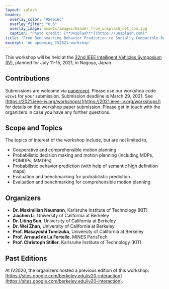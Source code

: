 ```yaml
---
layout: splash
header:
  overlay_color: "#5e616c"
  overlay_filter: "0.5"
  overlay_image: assets/images/header_from_unsplash_dot_com.jpg
  caption: "Photo credit: [**Unsplash**](https://unsplash.com)"
title: 'From Benchmarking Behavior Prediction to Socially Compatible Behavior Generation in Autonomous Driving'
excerpt: 'An upcoming IV2021 workshop'
---
```


This workshop will be held at the [32nd IEEE Intelligent Vehicles Symposium (IV)](https://2021.ieee-iv.org/), planned for July 11-15, 2021, in Nagoya, Japan.

## Contributions

Submissions are welcome via [papercept](https://its.papercept.net/). Please use our workshop code `w2cw1` for your submission. Submission deadline is March 29, 2021.
See [https://2021.ieee-iv.org/workshops/](https://2021.ieee-iv.org/workshops/) for details on the workshop paper submission.
Please get in touch with the organizers in case you have any further questions.

## Scope and Topics

The topics of interest of the workshop include, but are not limited to,
- Cooperative and comprehensible motion planning
- Probabilistic decision making and motion planning (including MDPs, POMDPs, MMDPs)
- Probabilistic behavior prediction (with help of semantic high definition maps)
- Evaluation and benchmarking for probabilistic prediction
- Evaluation and benchmarking for comprehensible motion planning

## Organizers

- **Dr. Maximilian Naumann**, Karlsruhe Institute of Technology (KIT)
- **Jiachen Li**, University of California at Berkeley
- **Dr. Liting Sun**, University of California at Berkeley
- **Dr. Wei Zhan**, University of California at Berkeley
- **Prof. Masayoshi Tomizuka**, University of California at Berkeley
- **Prof. Arnaud de La Fortelle**, MINES ParisTech
- **Prof. Christoph Stiller**, Karlsruhe Institute of Technology (KIT)

## Past Editions

At IV2020, the organizers hosted a previous edition of this workshop: [https://sites.google.com/berkeley.edu/iv20-interaction](https://sites.google.com/berkeley.edu/iv20-interaction).

